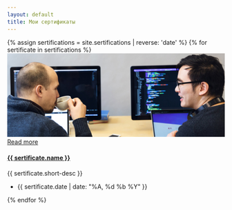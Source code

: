 ```yaml
---
layout: default
title: Мои сертификаты
---
```

<section class="section pt-5">
    <div class="container blog-cards">	        
	    <div class="row">
        {% assign sertifications = site.sertifications | reverse: 'date' %}
        {% for sertificate in sertifications %}
		    <div class="col-12 col-md-6 col-lg-4 mb-5">
			    <div class="card rounded-0 border-0 shadow-sm eq-height">
					<div class="card-img-container position-relative">
				        <img class="card-img-top rounded-0" src="assets/images/blog/blog-post-thumb-3.jpg" alt="">
				        <div class="card-img-overlay overlay-mask  text-center p-0">
					        <div class="overlay-mask-content text-center w-100 position-absolute">
							    <a class="btn btn-primary" href="{{ sertificate.url }}">Read more</a>
					        </div>
					        <a class="overlay-mask-link position-absolute w-100 h-100" href="{{ sertificate.url }}"></a>
						</div>
					</div>
					<div class="card-body pb-4">
						<h4 class="card-title mb-2"><a class="text-link" href="{{ sertificate.url }}">{{ sertificate.name }}</a></h4>
							<div class="card-text">
								<div class="excerpt">{{ sertificate.short-desc }}</div>
							</div>
						</div>
						<div class="card-footer border-0">
							<ul class="meta list-inline mb-0">
								<li class="list-inline-item me-3"><i class="far fa-clock me-2"></i>{{ sertificate.date | date: "%A, %d %b %Y" }}</li>
								<!--<li class="list-inline-item"><i class="fas fa-comment me-2"></i><a class="text-link" href="#">23 Comments</a></li>-->
							</ul>
						</div>
				    </div><!--//card-->
		        </div>
			{% endfor %}
		</div>
	</div>
</section>		
